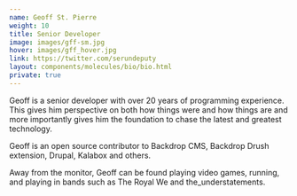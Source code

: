 ```yaml
---
name: Geoff St. Pierre
weight: 10
title: Senior Developer
image: images/gff-sm.jpg
hover: images/gff_hover.jpg
link: https://twitter.com/serundeputy
layout: components/molecules/bio/bio.html
private: true
---
```

Geoff is a senior developer with over 20 years of programming experience.
This gives him perspective on both how things were and how things are and more importantly gives him the
foundation to chase the latest and greatest technology.

Geoff is an open source contributor to Backdrop CMS, Backdrop Drush
extension, Drupal, Kalabox and others.

Away from the monitor, Geoff can be found playing video games, running, and playing in
bands such as The Royal We and the_understatements.
